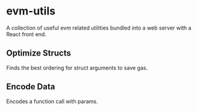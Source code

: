 # evm-utils

A collection of useful evm related utilities bundled into a web server with a React front end.

## Optimize Structs

Finds the best ordering for struct arguments to save gas.

## Encode Data

Encodes a function call with params.
